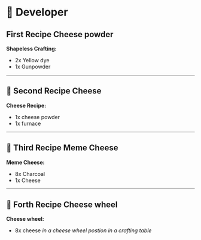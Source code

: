# 🍳 Developer

## First Recipe Cheese powder

**Shapeless Crafting:**
- 2x Yellow dye  
- 1x Gunpowder 

---

## 🧀 Second Recipe Cheese

**Cheese Recipe:**
- 1x cheese powder
- 1x furnace

---

## 🧀 Third Recipe Meme Cheese

**Meme Cheese:**
-  8x Charcoal
-  1x Cheese

---

## 🧀 Forth Recipe Cheese wheel

**Cheese wheel:**
-  8x cheese
*in a cheese wheel postion in a crafting table*
